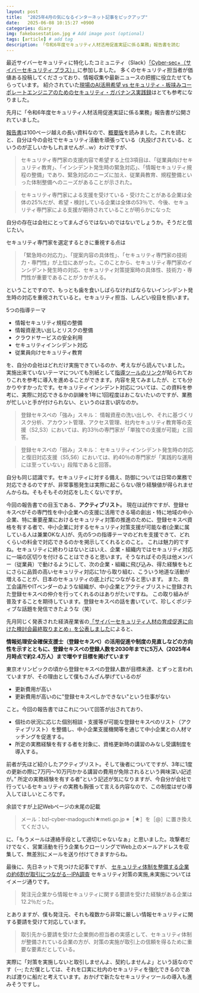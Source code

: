 ```yaml
---
layout: post
title:  "2025年4月の気になるインターネット記事をピックアップ"
date:   2025-06-08 10:15:27 +0900
categories: diary
img: fakebasestation.jpg # Add image post (optional)
tags: [article] # add tag
description: 「令和6年度セキュリティ人材活用促進実証に係る業務」報告書を読む
---
```


最近サイバーセキュリティに特化したコミュニティ（Slack）[「Cyber-sec+（サイバーセキュリティ プラス）」](https://www.launchpass.com/csa-security_slack)に参加しました。
多くのセキュリティ担当者が価値ある投稿してくださっており、情報収集や最新ニュースの把握に役立たせてもらっています。
紹介されていた[現場のAI活用希望 vs セキュリティ - 板挟みコーポレートエンジニアのためのセキュリティ・ガバナンス実践録](https://blog.flatt.tech/entry/corp_ai_security)はとても参考になりました。

先月に「令和6年度セキュリティ人材活用促進実証に係る業務」報告書が公開されていました。

[報告書](https://www.ipa.go.jp/security/reports/sme/nl10bi000000e174-att/riss_report.pdf)は100ページ越えの長い資料なので、[概要版](https://www.ipa.go.jp/security/reports/sme/nl10bi000000e174-att/riss_report_overview.pdf)を読みました。これを読むと、自分は今の会社でセキュリティ活動を頑張っている（丸投げされている、というのが正しいかもしれませんが…ｗ）わけですが、

>  セキュリティ専門家の支援内容で希望する上位3項目は、「従業員向けセキュリティ教育」、「インシデント発生時の緊急対応」、「情報セキュリティ規程の整備」であり、緊急対応のニーズに加え、従業員教育、規程整備といった体制整備へのニーズがあることが示された。

> セキュリティ専門家による支援を受けている・受けたことがある企業は全体の25%だが、希望・検討している企業は全体の53％で、今後、セキュリティ専門家による支援が期待されていることが明らかになった

自分の存在は会社にとってまんざらではないのではないでしょうか。そうだと信じたい。

セキュリティ専門家を選定するときに重視する点は
> 「緊急時の対応力」、「提案内容の具体性」、「セキュリティ専門家の技術力・専門性」が上位にあがった。このことから、セキュリティ専門家のインシデント発生時の対応、セキュリティ対策提案時の具体性、技術力・専門性が重要であることがうかがえる。

ということですので、もっとも歯を食いしばらなければならないインシデント発生時の対応を重視されていると。セキュリティ担当、しんどい役目を担います。

5つの指導テーマ

- 情報セキュリティ規程の整備
- 情報資産洗い出しとリスクの整備
- クラウドサービスの安全利用
- セキュリティインシデント対応
- 従業員向けセキュリティ教育

を、自分の会社はどれだけ実施できているのか、考えながら読んでいました。
実施出来ていないテーマについても別紙として[指導ツールのリンク](https://www.ipa.go.jp/security/reports/sme/riss-katsuyo2024.html)が貼られておりこれを参考に導入を進めることができます。内容を見てみましたが、とても分かりやすかったです。セキュリティインシデント対応については、この資料を参考に、実際に対応できるかの訓練を1年に1回程度はおこないたいのですが、業務が忙しいと手が付けられない、というのは言い訳なのか。

> 登録セキスペの「強み」スキル：
> 情報資産の洗い出しや、それに基づくリスク分析、アカウント管理、アクセス管理、社内セキュリティ教育等の支援（S2,S3）においては、約33％の専門家が「単独での支援が可能」と回答。

>登録セキスペの「弱み」スキル：
>セキュリティインシデント発生時の対応と復旧対応支援（S5,S6）においては、約40％の専門家が「実践的な運用には至っていない」段階であると回答。

自分も同じ認識です。セキュリティに対する備え、防御については日常の業務で対応できるのですが、非常事態発生は実際に起こらない限り経験値が得られませんからね。そもそもその対応をしたくないですが。

今回の報告書での目玉である、**アクティブリスト**。
現在は試作ですが、登録セキスペがその専門性を中小企業への支援に活用できる場の創出・特に地域の中小企業、特に重要産業におけるセキュリティ対策の推進のために、登録セキスペ資格を有する者で、中小企業に対するセキュリティ対策支援が可能な者(企業に属している人は兼業OKな人)が、先の5つの指導テーマのどれを支援できて、どれくらいの料金で対応できるのかを掲示してくれるとのこと。
これは魅力的ですね。セキュリティに終わりはないとはいえ、企業・組織内ではセキュリティ対応に一端の区切りを付けることはできると思います。そうなればその先は他メンバー（従業員）で動けるようにして、次の企業・組織に飛び込み、得た経験をもとにさらに品質の高いセキュリティ対応に1から取り組む、こういう地道な活動が増えることが、日本のセキュリティの底上げにつながると思います。
また、商工会議所やITベンダーのような組織が、中小企業とアクティブリストに登録された登録セキスぺの仲介を行ってくれるのはありがたいですね。
この取り組みが普及することを期待しています。登録セキスぺの話を書いていて、珍しくポジティブな話題を発信できたような（笑）

先月同じく発表された経済産業省の[「サイバーセキュリティ人材の育成促進に向けた検討会最終取りまとめ」を公表しました](https://www.meti.go.jp/press/2025/05/20250514002/20250514002.html)によると、

**情報処理安全確保支援士（登録セキスペ）の活用促進や制度の見直しなどの方向性を示すとともに、登録セキスぺの登録人数を2030年までに5万人（2025年4月時点で約2.4万人）まで増やす目標を掲げています**

東京オリンピックの頃から登録セキスぺの登録人数が目標未達、とずっと言われていますが、その理由として僕もさんざん挙げているのが

- 更新費用が高い
- 更新費用が高いのに"登録セキスぺしかできない"という仕事がない

こと。今回の報告書ではこれについて回答が出されており、

- 個社の状況に応じた個別相談・支援等が可能な登録セキスペのリスト（アクティブリスト）を整備し、中小企業支援機関等を通じて中小企業との人材マッチングを促進する。
- 所定の実務経験を有する者を対象に、資格更新時の講習のみなし受講制度を導入する。

前者が先ほど紹介したアクティブリスト。そして後者についてですが、3年に1度の更新の際に7万円〜10万円かかる講習の費用が免除されるという興味深い記述が。” 所定の実務経験を有する者”という記述が気になりますが、今自分が会社で行っているセキュリティの実務も胸張って言える内容なので、この制度はぜひ導入してほしいところです。

余談ですが上記Webページの末尾の記載

>メール：bzl-cyber-madoguchi★meti.go.jp
>※［★］を［@］に置き換えてください。

に、「もうメールは連絡手段として適切じゃないなぁ」と思いました。攻撃者だけでなく、営業活動を行う企業もクローリングでWeb上のメールアドレスを収集して、無差別にメールを送り付けてきますからね。

最後に、先日ネットで見つけた記事ですが、
[セキュリティ体制を整備する企業の約6割が取引につながる--IPA調査](https://japan.zdnet.com/article/35233525/)
セキュリティ対策の実施,未実施についてはイメージ通りです。

> 発注元企業から情報セキュリティに関する要請を受けた経験がある企業は12.2％だった。

とありますが、僕も発注元、それも複数から非常に厳しい情報セキュリティに関する要請を受けて対応しています。

> 取引先から要請を受けた企業側の担当者の実感として、セキュリティ体制が整備されている企業の方が、対策の実施が取引上の信頼を得るために重要な要素だとしている。

実際に「対策を実施しないと取引しませんよ、契約しませんよ」という話なのです（--; ただ僕としては、それを口実に社内のセキュリティを強化できるのであれば渡りに船だと考えています。おかげで新たなセキュリティツールの導入も進みそうですし。